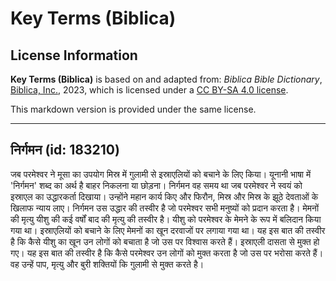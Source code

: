 # Key Terms (Biblica)

## License Information

**Key Terms (Biblica)** is based on and adapted from: _Biblica Bible Dictionary_, [Biblica, Inc.](https://www.biblica.com/), 2023, which is licensed under a [CC BY-SA 4.0 license](https://creativecommons.org/licenses/by-sa/4.0/legalcode.en).

This markdown version is provided under the same license.



--------------------------------

## निर्गमन (id: 183210)

जब परमेश्वर ने मूसा का उपयोग मिस्र में गुलामी से इस्राएलियों को बचाने के लिए किया। यूनानी भाषा में 'निर्गमन' शब्द का अर्थ है बाहर निकलना या छोड़ना। निर्गमन वह समय था जब परमेश्वर ने स्वयं को इस्राएल का उद्धारकर्ता दिखाया। उन्होंने महान कार्य किए और फिरौन, मिस्र और मिस्र के झूठे देवताओं के खिलाफ न्याय लाए। निर्गमन उस उद्धार की तस्वीर है जो परमेश्वर सभी मनुष्यों को प्रदान करता है। मेमनों की मृत्यु यीशु की कई वर्षों बाद की मृत्यु की तस्वीर है। यीशु को परमेश्वर के मेमने के रूप में बलिदान किया गया था। इस्राएलियों को बचाने के लिए मेमनों का खून दरवाजों पर लगाया गया था। यह इस बात की तस्वीर है कि कैसे यीशु का खून उन लोगों को बचाता है जो उस पर विश्वास करते हैं। इस्राएली दासता से मुक्त हो गए। यह इस बात की तस्वीर है कि कैसे परमेश्वर उन लोगों को मुक्त करता है जो उस पर भरोसा करते हैं। वह उन्हें पाप, मृत्यु और बुरी शक्तियों कि गुलामी से मुक्त करते है।


